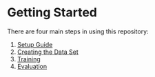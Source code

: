 # Getting Started
There are four main steps in using this repository:

1. [Setup Guide](Setup-Guide.md)
2. [Creating the Data Set](Creating-the-Data-Set.md)
3. [Training](Training.md)
4. [Evaluation](Evaluation.md)